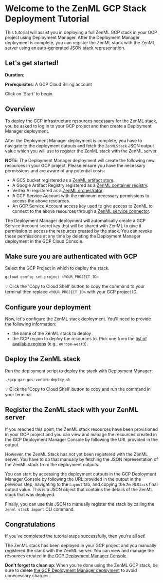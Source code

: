 # Welcome to the ZenML GCP Stack Deployment Tutorial

This tutorial will assist you in deploying a full ZenML GCP stack in your
GCP project using Deployment Manager. After the Deployment Manager deployment is
complete, you can register the ZenML stack with the ZenML server using an
auto-generated JSON stack representation.

## Let's get started!

**Duration**: <walkthrough-tutorial-duration duration=5></walkthrough-tutorial-duration>

**Prerequisites**: A GCP Cloud Billing account

Click on 'Start' to begin.

## Overview

To deploy the GCP infrastructure resources necessary for the ZenML stack, you be
asked to log in to your GCP project and then create a Deployment Manager
deployment.

After the Deployment Manager deployment is complete, you have to navigate to the
deployment outputs and fetch the `ZenMLStack` JSON output value which you will
use to register the ZenML stack with the ZenML server.

**NOTE**: The Deployment Manager deployment will create the following new
resources in your GCP project. Please ensure you have the necessary permissions
and are aware of any potential costs:

- A GCS bucket registered as a [ZenML artifact store](https://docs.zenml.io/stack-components/artifact-stores/gcp).
- A Google Artifact Registry registered as a [ZenML container registry](https://docs.zenml.io/stack-components/container-registries/gcp).
- Vertex AI registered as a [ZenML orchestrator](https://docs.zenml.io/stack-components/orchestrators/vertex).
- A GCP Service Account with the minimum necessary permissions to access the
above resources.
- An GCP Service Account access key used to give access to ZenML to connect to
the above resources through a [ZenML service connector](https://docs.zenml.io/how-to/auth-management/gcp-service-connector).

The Deployment Manager deployment will automatically create a GCP Service
Account secret key that will be shared with ZenML to give it permission to
access the resources created by the stack. You can revoke these permissions at
any time by deleting the Deployment Manager deployment in the GCP Cloud Console.

## Make sure you are authenticated with GCP

<walkthrough-project-setup>Select the GCP Project in which to deploy the stack.</walkthrough-project-setup>

```sh
gcloud config set project <YOUR_PROJECT_ID>
```

💡 Click the 'Copy to Cloud Shell' button to copy the command to your
terminal then replace `<YOUR_PROJECT_ID>` with your GCP project ID.

## Configure your deployment

Now, let's configure the ZenML stack deployment. You'll need to provide the
following information:

* <walkthrough-editor-select-regex filePath="gcp-gar-gcs-vertex-deploy.sh" regex="ZENML_STACK_NAME=.*">the name of the ZenML stack to deploy</walkthrough-editor-select-regex>
* <walkthrough-editor-select-regex filePath="gcp-gar-gcs-vertex-config.sh" regex="ZENML_STACK_REGION=.*">the GCP region to deploy the resources to</walkthrough-editor-select-regex>. Pick one from the [list of available regions](https://cloud.google.com/compute/docs/regions-zones) (e.g., `europe-west3`).

## Deploy the ZenML stack

Run the deployment script to deploy the stack with Deployment Manager:

```sh
./gcp-gar-gcs-vertex-deploy.sh
```

💡 Click the 'Copy to Cloud Shell' button to copy and run the command in your
terminal

## Register the ZenML stack with your ZenML server

If you reached this point, the ZenML stack resources have been provisioned in
your GCP project and you can view and manage the resources created in the GCP
Deployment Manager Console by following the URL provided in the output.

However, the ZenML Stack has not yet been registered with the ZenML server. You
have to do that manually by fetching the JSON representation of the ZenML stack
from the deployment outputs.

You can start by accessing the deployment outputs in the GCP Deployment Manager
Console by following the URL provided in the output in the previous step,
navigating to the `Layout` tab, and copying the `ZenMLStack` final output value.
This is a JSON object that contains the details of the ZenML stack that was
deployed.

Finally, you can use this JSON to manually register the stack by calling the
`zenml stack import` CLI command.

## Congratulations

<walkthrough-conclusion-trophy></walkthrough-conclusion-trophy>

If you've completed the tutorial steps successfully, then you're all set!

The ZenML stack has been deployed in your GCP project and you manually
registered the stack with the ZenML server. You can view and manage
the resources created in [the GCP Deployment Manager Console](https://console.cloud.google.com/deployments).

**Don't forget to clean up**: When you're done using the ZenML GCP stack, be
sure to delete [the GCP Deployment Manager deployment](https://console.cloud.google.com/deployments)
to avoid unnecessary charges.
